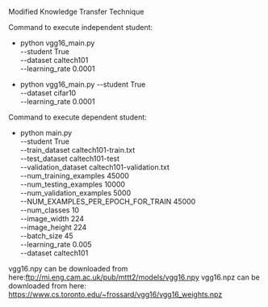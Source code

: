 Modified Knowledge Transfer Technique 

Command to execute independent student:<br />
- python vgg16_main.py <br />
          --student True <br />
          --dataset caltech101 <br />
          --learning_rate 0.0001 <br />
          
- python vgg16_main.py 
          --student True <br />
          --dataset cifar10 <br />
          --learning_rate 0.0001 <br />

Command to execute dependent student:<br />
- python main.py<br />
      --student True<br />
      --train_dataset caltech101-train.txt <br />
      --test_dataset caltech101-test<br />
      --validation_dataset caltech101-validation.txt<br />
      --num_training_examples 45000<br />
      --num_testing_examples 10000<br />
      --num_validation_examples 5000<br />
      --NUM_EXAMPLES_PER_EPOCH_FOR_TRAIN 45000<br />
      --num_classes 10<br />
      --image_width 224 <br />
      --image_height 224<br />
      --batch_size 45<br />
      --learning_rate 0.005<br />
      --dataset caltech101<br />



vgg16.npy can be downloaded from here:ftp://mi.eng.cam.ac.uk/pub/mttt2/models/vgg16.npy
vgg16.npz can be downloaded from here: https://www.cs.toronto.edu/~frossard/vgg16/vgg16_weights.npz
